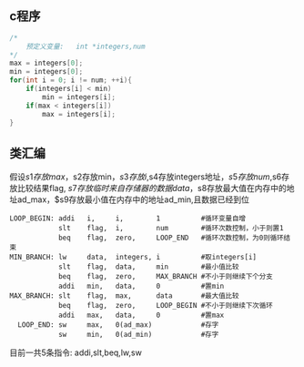 
## c程序
```c
/*
    预定义变量:   int *integers,num
*/
max = integers[0];
min = integers[0];
for(int i = 0; i != num; ++i){
    if(integers[i] < min)
        min = integers[i];
    if(max < integers[i])
        max = integers[i];
}
```
## 类汇编
假设$s1存放max，$s2存放min，$s3存放i,$s4存放integers地址，$s5存放num,$s6存放比较结果flag, $s7存放临时来自存储器的数据data，$s8存放最大值在内存中的地址ad_max，$s9存放最小值在内存中的地址ad_min,且数据已经到位
```assembly
LOOP_BEGIN: addi   i,     i,        1          #循环变量自增
            slt    flag,  i,        num        #循环次数控制，小于则置1
            beq    flag,  zero,     LOOP_END   #循环次数控制，为0则循环结束
MIN_BRANCH: lw     data,  integers, i          #取integers[i]
            slt    flag,  data,     min        #最小值比较
            beq    flag,  zero,     MAX_BRANCH #不小于则继续下个分支
            addi   min,   data,     0          #置min
MAX_BRANCH: slt    flag,  max,      data       #最大值比较
            beq    flag,  zero,     LOOP_BEGIN #不小于则继续下次循环
            addi   max,   data,     0          #置max
  LOOP_END: sw     max,   0(ad_max)            #存字
            sw     min,   0(ad_min)            #存字
```

目前一共5条指令: addi,slt,beq,lw,sw